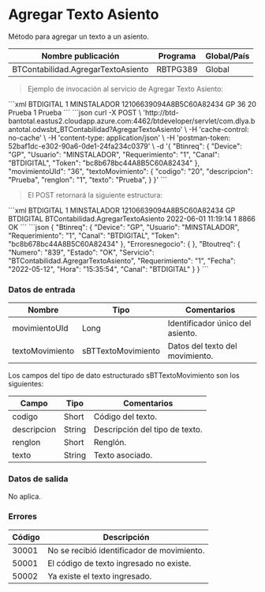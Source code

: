 # Agregar Texto Asiento 

Método para agregar un texto a un asiento. 

Nombre publicación | Programa | Global/País 
--------- | ----------- | ----------- 
BTContabilidad.AgregarTextoAsiento | RBTPG389 | Global 

> Ejemplo de invocación al servicio de Agregar Texto Asiento: 

<code-group> 
<code-block title="XML" active> 
```xml 
<soapenv:Envelope xmlns:soapenv="http://schemas.xmlsoap.org/soap/envelope/" xmlns:bts="http://uy.com.dlya.bantotal/BTSOA/"> 
   <soapenv:Header/> 
   <soapenv:Body> 
      <bts:BTContabilidad.AgregarTextoAsiento> 
         <bts:Btinreq> 
            <bts:Canal>BTDIGITAL</bts:Canal> 
            <bts:Requerimiento>1</bts:Requerimiento> 
            <bts:Usuario>MINSTALADOR</bts:Usuario> 
            <bts:Token>12106639094A8B5C60A82434</bts:Token> 
            <bts:Device>GP</bts:Device> 
         </bts:Btinreq> 
         <bts:movimientoUId>36</bts:movimientoUId> 
         <bts:textoMovimiento> 
            <bts:codigo>20</bts:codigo> 
            <bts:descripcion>Prueba</bts:descripcion> 
            <bts:renglon>1</bts:renglon> 
            <bts:texto>Prueba</bts:texto> 
         </bts:textoMovimiento> 
      </bts:BTContabilidad.AgregarTextoAsiento> 
   </soapenv:Body> 
</soapenv:Envelope> 
``` 
</code-block> 

<code-block title="JSON"> 
```json 
curl -X POST \ 
    'http://btd-bantotal.eastus2.cloudapp.azure.com:4462/btdeveloper/servlet/com.dlya.bantotal.odwsbt_BTContabilidad?AgregarTextoAsiento' \ 
    -H 'cache-control: no-cache' \ 
    -H 'content-type: application/json' \ 
    -H 'postman-token: 52baf1dc-e302-90a6-0de1-24fa234c0379' \ 
    -d '{ 
    "Btinreq": { 
        "Device": "GP", 
        "Usuario": "MINSTALADOR", 
        "Requerimiento": "1", 
        "Canal": "BTDIGITAL", 
        "Token": "bc8b678bc44A8B5C60A82434" 
    }, 
    "movimientoUId": "36", 
    "textoMovimiento": { 
        "codigo": "20", 
        "descripcion": "Prueba", 
        "renglon": "1", 
        "texto": "Prueba", 
    } 
}' 
``` 
</code-block> 
</code-group> 

> El POST retornará la siguiente estructura: 

<code-group> 
<code-block title="XML" active> 
```xml 
<SOAP-ENV:Envelope xmlns:SOAP-ENV="http://schemas.xmlsoap.org/soap/envelope/" xmlns:xsd="http://www.w3.org/2001/XMLSchema" xmlns:SOAP-ENC="http://schemas.xmlsoap.org/soap/encoding/" xmlns:xsi="http://www.w3.org/2001/XMLSchema-instance"> 
   <SOAP-ENV:Body> 
      <BTContabilidad.AgregarTextoAsientoResponse xmlns="http://uy.com.dlya.bantotal/BTSOA/"> 
         <Btinreq> 
            <Canal>BTDIGITAL</Canal> 
            <Requerimiento>1</Requerimiento> 
            <Usuario>MINSTALADOR</Usuario> 
            <Token>12106639094A8B5C60A82434</Token> 
            <Device>GP</Device> 
         </Btinreq> 
         <Erroresnegocio></Erroresnegocio> 
         <Btoutreq> 
            <Canal>BTDIGITAL</Canal> 
            <Servicio>BTContabilidad.AgregarTextoAsiento</Servicio> 
            <Fecha>2022-06-01</Fecha> 
            <Hora>11:19:14</Hora> 
            <Requerimiento>1</Requerimiento> 
            <Numero>8866</Numero> 
            <Estado>OK</Estado> 
         </Btoutreq> 
      </BTContabilidad.AgregarTextoAsientoResponse> 
   </SOAP-ENV:Body> 
</SOAP-ENV:Envelope> 
``` 
</code-block> 

<code-block title="JSON"> 
```json 
{ 
    "Btinreq": { 
        "Device": "GP", 
        "Usuario": "MINSTALADOR", 
        "Requerimiento": "1", 
        "Canal": "BTDIGITAL", 
        "Token": "bc8b678bc44A8B5C60A82434" 
    }, 
    "Erroresnegocio": { 
    }, 
    "Btoutreq": { 
        "Numero": "839", 
        "Estado": "OK", 
        "Servicio": "BTContabilidad.AgregarTextoAsiento", 
        "Requerimiento": "1", 
        "Fecha": "2022-05-12", 
        "Hora": "15:35:54", 
        "Canal": "BTDIGITAL" 
    } 
} 
``` 
</code-block> 
</code-group> 

### Datos de entrada 

Nombre | Tipo | Comentarios 
--------- | ----------- | ----------- 
movimientoUId | Long | Identificador único del asiento. 
textoMovimiento | sBTTextoMovimiento |  Datos del texto del movimiento. 

Los campos del tipo de dato estructurado sBTTextoMovimiento son los siguientes: 

Campo | Tipo | Comentarios 
--------- | ----------- | ----------- 
codigo | Short | Código del texto. 
descripcion | String | Descripción del tipo de texto. 
renglon | Short | Renglón. 
texto | String | Texto asociado. 

### Datos de salida 

No aplica. 

### Errores 

Código | Descripción 
--------- | ----------- 
30001 | No se recibió identificador de movimiento. 
50001 | El código de texto ingresado no existe. 
50002 | Ya existe el texto ingresado. 

 
